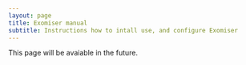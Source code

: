 ```yaml
---
layout: page
title: Exomiser manual
subtitle: Instructions how to intall use, and configure Exomiser
---
```


This page will be avaiable in the future.

